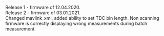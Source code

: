 Release 1 - firmware of 12.04.2020.  
Release 2 - firmware of 03.01.2021.  
    Changed mavlink_xml, added ability to set TDC bin length. Non scanning firmware is correctly displaying wrong measurements during batch measurement.  
